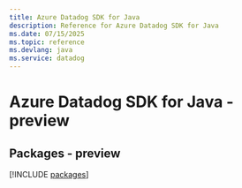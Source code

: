 ```yaml
---
title: Azure Datadog SDK for Java
description: Reference for Azure Datadog SDK for Java
ms.date: 07/15/2025
ms.topic: reference
ms.devlang: java
ms.service: datadog
---
```

# Azure Datadog SDK for Java - preview
## Packages - preview
[!INCLUDE [packages](datadog-index.md)]